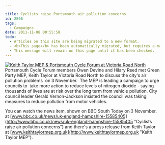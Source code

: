 ```yaml
---

title: Cyclists raise Portsmouth air pollution concerns
id: 2806
tags:
  - Campaigns
date: 2011-11-08 00:55:58
todo:
  - Articles on this site are being migrated to a new format.
  - <b>This page</b> has been automatically migrated, but requires a manual check-&amp;-tune to ensure the format and links all work as expected.
  - This message will remain on this page until it has been checked.
---
```


[![Keith Taylor MEP &amp; Portsmouth Cycle Forum at Victoria Road North](http://www.pompeybug.co.uk/wp-content/uploads/2011/11/Keith-Taylor-MEP-Portsmouth-Cycle-Forum_Nov-2011-400x300-300x225.jpg "Keith Taylor MEP &amp; Portsmouth Cycle Forum at Victoria Road North")](http://www.pompeybug.co.uk/wp-content/uploads/2011/11/Keith-Taylor-MEP-Portsmouth-Cycle-Forum_Nov-2011-400x300.jpg)Portsmouth Cycle Forum members Owen Devine and Hilary Reed met Green Party MEP, Keith Taylor at Victoria Road North to discuss the city's air pollution problems  on 3 November.  The MEP is leading a campaign to urge councils to  take more action to reduce levels of nitrogen dioxide - saying thousands of lives are at risk over the long term from vehicle pollution. City council leader Gerald Vernon-Jackson insisted the council was taking measures to reduce pollution from motor vehicles.

You can watch the news item, shown on BBC South Today on 3 November, at [www.bbc.co.uk/news/uk-england-hampshire-15585405](http://www.bbc.co.uk/news/uk-england-hampshire-15585405 "Cyclists raise air pollution concerns") and there's a press release from Keith Taylor at [www.keithtaylormep.org.uk](http://www.keithtaylormep.org.uk "Keith Taylor MEP").
